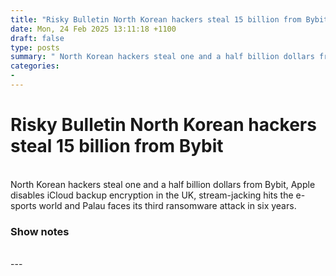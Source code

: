 ```yaml
---
title: "Risky Bulletin North Korean hackers steal 15 billion from Bybit"
date: Mon, 24 Feb 2025 13:11:18 +1100
draft: false
type: posts
summary: " North Korean hackers steal one and a half billion dollars from Bybit, Apple disables iCloud backup encryption in the UK, stream-jacking hits"
categories: 
- 
---
```

# Risky Bulletin North Korean hackers steal 15 billion from Bybit


<br/>
North Korean hackers steal one and a half billion dollars from Bybit, Apple disables iCloud backup encryption in the UK, stream-jacking hits the e-sports world and Palau faces its third ransomware attack in six years.

### Show notes

<br/>
---
